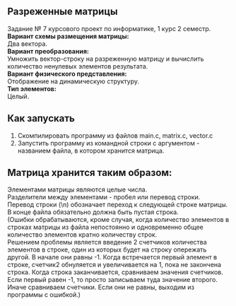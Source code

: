 Разреженные матрицы
-----
Задание № 7 курсового проект по информатике, 1 курс 2 семестр.<br>
****Вариант схемы размещения матрицы:****<br>
Два вектора.<br>
****Вариант преобразования:****<br>
Умножить вектор-строку на разреженную матрицу и вычислить количество ненулевых элементов результата.<br>
****Вариант физического представления:****<br>
Отображение на динамическую структуру.<br>
****Тип элементов:****<br>
Целый.<br>

Как запускать
-----
1. Скомпилировать программу из файлов main.c, matrix.c, vector.c<br>
2. Запустить программу из командной строки с аргументом - названием файла, в котором хранится матрица.<br>

Матрица хранится таким образом:
-----
Элементами матрицы являются целые числа.<br>
Разделители между элементами - пробел или перевод строки.<br>
Перевод строки (\n) обозначает переход к следующей строке матрицы.<br>
В конце файла обязательно должна быть пустая строка.<br>
(Ошибки обрабатываются, кроме случая, когда количество элементов в строках матрицы из файла непостоянно и одновременно общее количество элементов кратно количеству строк.<br>
Решением проблемы является введение 2 счетчиков количества элементов в строке, один из которых будет на строку опережать другой. В начале они равны -1. Когда встречается первый элемент в строке, счетчик2 обнуляется и увеличивается на 1, пока не закончена строка. Когда строка заканчивается, сравниваем значения счетчиков. Если первый равен -1, то просто записываем туда значение второго.
Иначе сравниваем счетчики. Если они не равны, выходим из программы с ошибкой.)
